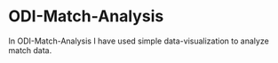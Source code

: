 # ODI-Match-Analysis
In ODI-Match-Analysis I have used simple data-visualization to analyze match data.
